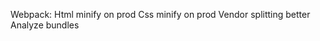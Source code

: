 Webpack:
    Html minify on prod
    Css minify on prod
    Vendor splitting better 
    Analyze bundles
